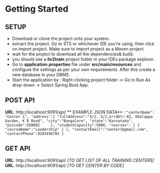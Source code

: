 # Getting Started
## SETUP
- Download or clone the project onto your system.
- extract the project. Go to STS or whichever IDE you're using, then click on import project. Make sure to import project as a Maven project.
- wait for the project to download all the dependencies& build.
- you should see a **liv2train** project folder in your IDEs package explorer.
- Go to **application.properties** file under **src/main/resources** and configure the settings as per your own requirements. After this create a new database in your DBMS.
- Start the application by : Right-clicking project folder -> Go to Run As drop-down -> Select Spring Boot App.


## POST API 
**URL**:  http://localhost:9091/api/
** EXAMPLE JSON DATA** : `"centerName": "Center 1",
    "address":{
        "fullAddress":"5/2, 5/2,krrdblr-82, Obalappa Garden, K R Road",
        "city":"Bangalore",
        "state":"Karnataka",
        "pincode":560082    
    },
    "studentCapacity":5000,
    "courses":
    [ { "courseName":"Leadership" } ],
    "contactEmail":"center1@gmail.com",
    "contactPhone":9283456783
}
`

## GET API 
**URL**:  http://localhost:9091/api/ *[TO GET LIST OF ALL TRAINING CENTERS]*
**URL**:  http://localhost:9091/api/<centerCode> *[TO GET CENTER BY CODE]*



